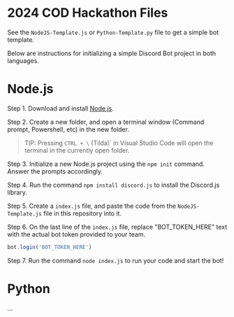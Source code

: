 # 2024 COD Hackathon Files

See the `NodeJS-Template.js` or `Python-Template.py` file to get a simple bot template.

Below are instructions for initializing a simple Discord Bot project in both languages.

# Node.js

Step 1. Download and install [Node.js](https://nodejs.org/en).

Step 2. Create a new folder, and open a terminal window (Command prompt, Powershell, etc) in the new folder.
> TIP: Pressing `CTRL + \` (Tilda)` in Visual Studio Code will open the terminal in the currently open folder.

Step 3. Initialize a new Node.js project using the `npm init` command. Answer the prompts accordingly.

Step 4. Run the command `npm install discord.js` to install the Discord.js library.

Step 5. Create a `index.js` file, and paste the code from the `NodeJS-Template.js` file in this repository into it.

Step 6. On the last line of the `index.js` file, replace "BOT_TOKEN_HERE" text with the actual bot token provided to your team.
```js
bot.login('BOT_TOKEN_HERE')
```

Step 7. Run the command `node index.js` to run your code and start the bot!

# Python
...
